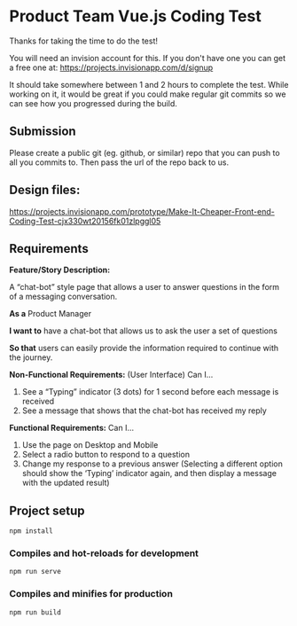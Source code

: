 # Product Team Vue.js Coding Test

Thanks for taking the time to do the test!

You will need an invision account for this. If you don't have one you can get a free one at:
https://projects.invisionapp.com/d/signup

It should take somewhere between 1 and 2 hours to complete the test. While working on it, it would be great if you could make regular git commits so we can see how you progressed during the build.

## Submission

Please create a public git (eg. github, or similar) repo that you can push to all you commits to. Then pass the url of the repo back to us.

## Design files:

https://projects.invisionapp.com/prototype/Make-It-Cheaper-Front-end-Coding-Test-cjx330wt20156fk01zlpggl05

## Requirements

**Feature/Story Description:**

A “chat-bot” style page that allows a user to answer questions in the form of a messaging conversation.

**As a** Product Manager

**I want to** have a chat-bot that allows us to ask the user a set of questions

**So that** users can easily provide the information required to continue with the journey.

**Non-Functional Requirements:** (User Interface)
Can I...

1. See a “Typing” indicator (3 dots) for 1 second before each message is received
2. See a message that shows that the chat-bot has received my reply

**Functional Requirements:**
Can I...

1. Use the page on Desktop and Mobile
2. Select a radio button to respond to a question
3. Change my response to a previous answer (Selecting a different option should show the ‘Typing’ indicator again, and then display a message with the updated result)

## Project setup

```
npm install
```

### Compiles and hot-reloads for development

```
npm run serve
```

### Compiles and minifies for production

```
npm run build
```
